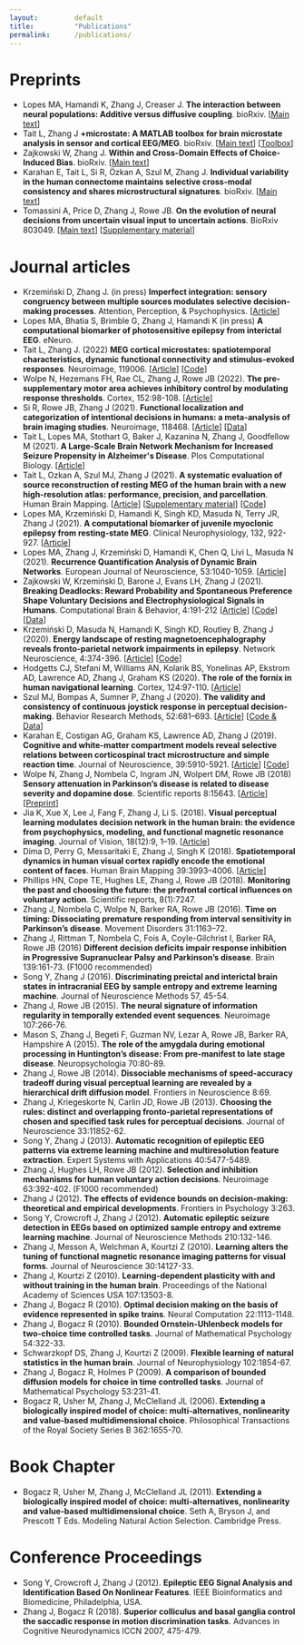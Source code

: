 ```yaml
---
layout: 		default
title: 			"Publications"
permalink: 		/publications/
---
```

# Preprints

* Lopes MA, Hamandi K, Zhang J, Creaser J. **The interaction between neural populations: Additive versus diffusive coupling**. bioRxiv. \[[Main text](https://www.biorxiv.org/content/10.1101/2021.11.29.470398v1)\]
* Tait L, Zhang J **\+microstate: A MATLAB toolbox for brain microstate analysis in sensor and cortical EEG/MEG**. bioRxiv. \[[Main text](https://www.biorxiv.org/content/10.1101/2021.07.13.452193)\] \[[Toolbox](https://plus-microstate.github.io)\]
* Zajkowski W, Zhang J. **Within and Cross-Domain Effects of Choice-Induced Bias**. bioRxiv. \[[Main text](https://psyarxiv.com/vzqsw/)\]
* Karahan E, Tait L, Si R, Özkan A, Szul M, Zhang J. **Individual variability in the human connectome maintains selective cross-modal consistency and shares microstructural signatures**. bioRxiv. \[[Main text](https://www.biorxiv.org/content/10.1101/2021.04.01.438129v1/)\]
* Tomassini A, Price D, Zhang J, Rowe JB. **On the evolution of neural decisions from uncertain visual input to uncertain actions**. BioRxiv 803049. \[[Main text](https://doi.org/10.1101/803049)\] \[[Supplementary material](https://www.biorxiv.org/content/10.1101/803049v1.supplementary-material)\]


# Journal articles
* Krzemiński D, Zhang J. (in press) **Imperfect integration: sensory congruency between multiple sources modulates selective decision-making processes**. Attention, Perception, & Psychophysics. \[[Article](https://link.springer.com/article/10.3758/s13414-021-02434-7)\]
* Lopes MA, Bhatia S, Brimble G, Zhang J, Hamandi K (in press) **A computational biomarker of photosensitive epilepsy from interictal EEG**. eNeuro.
* Tait L, Zhang J. (2022) **MEG cortical microstates: spatiotemporal characteristics, dynamic functional connectivity and stimulus-evoked responses**. Neuroimage, 119006. \[[Article](https://www.sciencedirect.com/science/article/pii/S1053811922001355)\] \[[Code](https://github.com/plus-microstate/manuscript_codes)\] 
* Wolpe N, Hezemans FH, Rae CL, Zhang J, Rowe JB (2022). **The pre-supplementary motor area achieves inhibitory control by modulating response thresholds**. Cortex, 152:98-108. \[[Article](https://www.sciencedirect.com/science/article/pii/S0010945222001083)\]
* Si R, Rowe JB, Zhang J (2021). **Functional localization and categorization of intentional decisions in humans: a meta-analysis of brain imaging studies**. Neuroimage, 118468. \[[Article](https://www.sciencedirect.com/science/article/pii/S1053811921007412)\] \[[Data](https://osf.io/bhwj5/)\]
* Tait L, Lopes MA, Stothart G, Baker J, Kazanina N, Zhang J, Goodfellow M (2021). **A Large-Scale Brain Network Mechanism for Increased Seizure Propensity in Alzheimer's Disease**. Plos Computational Biology. \[[Article](https://journals.plos.org/ploscompbiol/article?id=10.1371/journal.pcbi.1009252)\] 
* Tait L, Ozkan A, Szul MJ, Zhang J (2021). **A systematic evaluation of source reconstruction of resting MEG of the human brain with a new high-resolution atlas: performance, precision, and parcellation**. Human Brain Mapping. \[[Article](https://onlinelibrary.wiley.com/doi/full/10.1002/hbm.25578)\] \[[Supplementary material](https://onlinelibrary.wiley.com/action/downloadSupplement?doi=10.1002%2Fhbm.25578&file=hbm25578-sup-0001-Supinfo.pdf)\] \[[Code](https://github.com/lukewtait/evaluate_inverse_methods)\]
*  Lopes MA, Krzemiński D, Hamandi K, Singh KD, Masuda N, Terry JR, Zhang J (2021). **A computational biomarker of juvenile myoclonic epilepsy from resting-state MEG**. Clinical Neurophysiology, 132, 922-927. \[[Article](https://www.sciencedirect.com/science/article/pii/S1388245721000316)\]
* Lopes MA, Zhang J, Krzemiński D, Hamandi K, Chen Q, Livi L, Masuda N (2021). **Recurrence Quantification Analysis of Dynamic Brain Networks**. European Journal of Neuroscience, 53:1040-1059. \[[Article](https://doi.org/10.1111/ejn.14960)\]
* Zajkowski W, Krzemiński D, Barone J, Evans LH, Zhang J (2021). **Breaking Deadlocks: Reward Probability and Spontaneous Preference Shape Voluntary Decisions and Electrophysiological Signals in Humans**. Computational Brain & Behavior, 4:191-212 \[[Article](https://link.springer.com/article/10.1007%2Fs42113-020-00096-6)\] \[[Code](https://github.com/ccbrain/voluntary-decision-eeg)\] \[[Data](https://doi.org/10.6084/m9.figshare.9989552.v1)\]
* Krzemiński D, Masuda N, Hamandi K, Singh KD, Routley B, Zhang J (2020). **Energy landscape of resting magnetoencephalography reveals fronto-parietal network impairments in epilepsy**. Network Neuroscience, 4:374-396. \[[Article](https://www.mitpressjournals.org/doi/abs/10.1162/netn_a_00125)\] \[[Code](https://github.com/dokato/energy_landscape)\]
* Hodgetts CJ, Stefani M, Williams AN, Kolarik BS, Yonelinas AP, Ekstrom AD, Lawrence AD, Zhang J, Graham KS (2020). **The role of the fornix in human navigational learning**. Cortex, 124:97-110. \[[Article](https://doi.org/10.1016/j.cortex.2019.10.017)\]
* Szul MJ, Bompas A, Sumner P, Zhang J (2020). **The validity and consistency of continuous joystick response in perceptual decision-making**. Behavior Research Methods, 52:681–693. \[[Article](https://link.springer.com/article/10.3758/s13428-019-01269-3)\] \[[Code & Data](https://osf.io/6fpq4)\]
* Karahan E, Costigan AG, Graham KS, Lawrence AD, Zhang J (2019). **Cognitive and white-matter compartment models reveal selective relations between corticospinal tract microstructure and simple reaction time**. Journal of Neuroscience, 39:5910-5921. [[Article](https://doi.org/10.1523/JNEUROSCI.2954-18.2019)] \[[Code](https://github.com/esinkarahan/ATA)\]
* Wolpe N, Zhang J, Nombela C, Ingram JN, Wolpert DM, Rowe JB (2018) **Sensory attenuation in Parkinson’s disease is related to disease severity and dopamine dose**. Scientific reports 8:15643. \[[Article](https://www.nature.com/articles/s41598-018-33678-3)\] \[[Preprint](https://doi.org/10.1101/221317)\]
* Jia K, Xue X, Lee J, Fang F, Zhang J, Li S. (2018). **Visual perceptual learning modulates decision network in the human brain: the evidence from psychophysics, modeling, and functional magnetic resonance imaging**. Journal of Vision, 18(12):9, 1–19. \[[Article](https://jov.arvojournals.org/article.aspx?articleid=2715086)\]
* Dima D, Perry G, Messaritaki E, Zhang J, Singh K (2018). **Spatiotemporal dynamics in human visual cortex rapidly encode the emotional content of faces**. Human Brain Mapping 39:3993–4006. \[[Article](https://onlinelibrary.wiley.com/doi/full/10.1002/hbm.24226)\]
* Phillips HN, Cope TE, Hughes LE, Zhang J, Rowe JB (2018). **Monitoring the past and choosing the future: the prefrontal cortical influences on voluntary action**. Scientific reports, 8(1):7247.
* Zhang J, Nombela C, Wolpe N, Barker RA, Rowe JB (2016). **Time on timing: Dissociating premature responding from interval sensitivity in Parkinson’s disease**. Movement Disorders 31:1163–72.
* Zhang J, Rittman T, Nombela C, Fois A, Coyle-Gilchrist I, Barker RA, Rowe JB (2016) **Different decision deficits impair response inhibition in Progressive Supranuclear Palsy and Parkinson’s disease**. Brain 139:161-73. (F1000 recommended)
* Song Y, Zhang J (2016). **Discriminating preictal and interictal brain states in intracranial EEG by sample entropy and extreme learning machine**. Journal of Neuroscience Methods 57, 45-54.
* Zhang J, Rowe JB (2015). **The neural signature of information regularity in temporally extended event sequences**. Neuroimage 107:266-76.
* Mason S, Zhang J, Begeti F, Guzman NV, Lezar A, Rowe JB, Barker RA, Hampshire A (2015). **The role of the amygdala during emotional processing in Huntington’s disease: From pre-manifest to late stage disease**. Neuropsychologia 70:80-89.
* Zhang J, Rowe JB (2014). **Dissociable mechanisms of speed-accuracy tradeoff during visual perceptual learning are revealed by a hierarchical drift diffusion model**. Frontiers in Neuroscience 8:69.
* Zhang J, Kriegeskorte N, Carlin JD, Rowe JB (2013). **Choosing the rules: distinct and overlapping fronto-parietal representations of chosen and specified task rules for perceptual decisions**. Journal of Neuroscience 33:11852-62.
* Song Y, Zhang J (2013). **Automatic recognition of epileptic EEG patterns via extreme learning machine and multiresolution feature extraction**. Expert Systems with Applications 40:5477-5489.
* Zhang J, Hughes LH, Rowe JB (2012). **Selection and inhibition mechanisms for human voluntary action decisions**. Neuroimage 63:392-402. (F1000 recommended)
* Zhang J (2012). **The effects of evidence bounds on decision-making: theoretical and empirical developments**. Frontiers in Psychology 3:263.
* Song Y, Crowcroft J, Zhang J (2012). **Automatic epileptic seizure detection in EEGs based on optimized sample entropy and extreme learning machine**. Journal of Neuroscience Methods 210:132-146.
* Zhang J, Messon A, Welchman A, Kourtzi Z (2010). **Learning alters the tuning of functional magnetic resonance imaging patterns for visual forms**. Journal of Neuroscience 30:14127-33.
* Zhang J, Kourtzi Z (2010). **Learning-dependent plasticity with and without training in the human brain**. Proceedings of the National Academy of Sciences USA 107:13503-8.
* Zhang J, Bogacz R (2010). **Optimal decision making on the basis of evidence represented in spike trains**. Neural Computation 22:1113-1148.
* Zhang J, Bogacz R (2010). **Bounded Ornstein-Uhlenbeck models for two-choice time controlled tasks**. Journal of Mathematical Psychology 54:322-33.
* Schwarzkopf DS, Zhang J, Kourtzi Z (2009). **Flexible learning of natural statistics in the human brain**. Journal of Neurophysiology 102:1854-67.
* Zhang J, Bogacz R, Holmes P (2009). **A comparison of bounded diffusion models for choice in time controlled tasks**. Journal of Mathematical Psychology 53:231-41.
* Bogacz R, Usher M, Zhang J, McClelland JL (2006). **Extending a biologically inspired model of choice: multi-alternatives, nonlinearity and value-based multidimensional choice**. Philosophical Transactions of the Royal Society Series B 362:1655-70.


# Book Chapter

* Bogacz R, Usher M, Zhang J, McClelland JL (2011). **Extending a biologically inspired model of choice: multi-alternatives, nonlinearity and value-based multidimensional choice**. Seth A, Bryson J, and Prescott T Eds. Modeling Natural Action Selection. Cambridge Press.

# Conference Proceedings

* Song Y, Crowcroft J, Zhang J (2012). **Epileptic EEG Signal Analysis and Identification Based On Nonlinear Features**. IEEE Bioinformatics and Biomedicine, Philadelphia, USA.
* Zhang J, Bogacz R (2018). **Superior colliculus and basal ganglia control the saccadic response in motion discrimination tasks**. Advances in Cognitive Neurodynamics ICCN 2007, 475-479.
